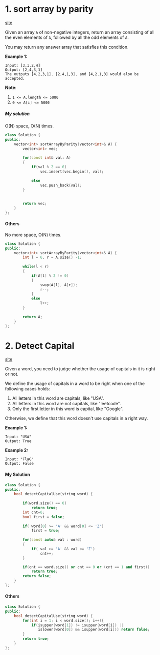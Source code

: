 # 1. sort array by parity

[site](https://leetcode.com/problems/sort-array-by-parity/)

Given an array `A` of non-negative integers, return an array consisting of all the even elements of `A`, followed by all the odd elements of `A`.

You may return any answer array that satisfies this condition.

 

**Example 1:**

```
Input: [3,1,2,4]
Output: [2,4,3,1]
The outputs [4,2,3,1], [2,4,1,3], and [4,2,1,3] would also be accepted.
```

 

**Note:**

1. `1 <= A.length <= 5000`
2. `0 <= A[i] <= 5000`



##### My solution

O(N) space, O(N) times.

```c++
class Solution {
public:
    vector<int> sortArrayByParity(vector<int>& A) {
        vector<int> vec;
        
        for(const int& val: A)
        {
            if(val % 2 == 0)
                vec.insert(vec.begin(), val);
            
            else
                vec.push_back(val);            
        }
        
        
        return vec;
    }
};
```



#### Others

No more space, O(N) times.

```c++
class Solution {
public:
    vector<int> sortArrayByParity(vector<int>& A) {
        int l = 0, r = A.size() -1;
        
        while(l < r)
        {
            if(A[l] % 2 != 0)
            {
                swap(A[l], A[r]);
                r--;
            }
            else
                l++;
        }
        
        return A;
    }
};
```





# 2. Detect Capital

[site](https://leetcode.com/problems/detect-capital/)

Given a word, you need to judge whether the usage of capitals in it is right or not.

We define the usage of capitals in a word to be right when one of the following cases holds:

1. All letters in this word are capitals, like "USA".
2. All letters in this word are not capitals, like "leetcode".
3. Only the first letter in this word is capital, like "Google".

Otherwise, we define that this word doesn't use capitals in a right way.

 

**Example 1:**

```
Input: "USA"
Output: True
```

 

**Example 2:**

```
Input: "FlaG"
Output: False
```

 

#### My Solution

```c++
class Solution {
public:
    bool detectCapitalUse(string word) {
        
        if(word.size() == 0)
            return true;
        int cnt=0;
        bool first = false;
        
        if( word[0] >= 'A' && word[0] <= 'Z')
            first = true;
        
        for(const auto& val : word)
        {
            if( val >= 'A' && val <= 'Z')
                cnt++;
        }

        if(cnt == word.size() or cnt == 0 or (cnt == 1 and first)) 
            return true;
        return false;
    }
};
```



#### Others

```c++
class Solution {
public:
    bool detectCapitalUse(string word) {
        for(int i = 1; i < word.size(); i++){
            if(isupper(word[1]) != isupper(word[i]) || 
               islower(word[0]) && isupper(word[i])) return false;
        }        
        return true;
    }
};
```

